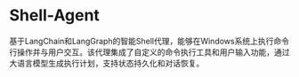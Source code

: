 # Shell-Agent
基于LangChain和LangGraph的智能Shell代理，能够在Windows系统上执行命令行操作并与用户交互。该代理集成了自定义的命令执行工具和用户输入功能，通过大语言模型生成执行计划，支持状态持久化和对话恢复。
